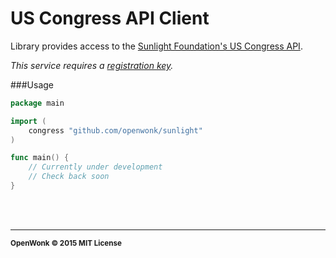 US Congress API Client
===================

Library provides access to the [Sunlight Foundation's US Congress API](https://sunlightlabs.github.io/congress).  

*This service requires a [registration key](http://sunlightfoundation.com/api/accounts/register).*

###Usage
```go
package main

import (
	congress "github.com/openwonk/sunlight"
)

func main() {
	// Currently under development
	// Check back soon
}
```
<br>
<br>

<hr>
<small>
<strong>OpenWonk &copy; 2015 MIT License</strong>
</small>

